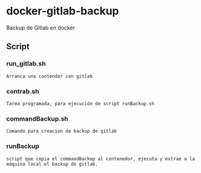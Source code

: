 # docker-gitlab-backup
Backup de Gitlab en docker
## Script


### run_gitlab.sh
    Arranca una contendor con gitlab

### contrab.sh
    Tarea programada, para ejecución de script runBackup.sh
### commandBackup.sh
    Comando para creacion de backup de gitlab
### runBackup
    script que copia el commandBackup al contenedor, ejecuta y extrae a la máquina local el backup de gitlab.